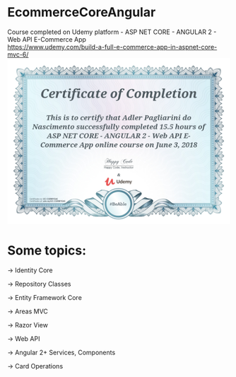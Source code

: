 # EcommerceCoreAngular
Course completed on Udemy platform - ASP NET CORE - ANGULAR 2 - Web API E-Commerce App
<br/>
https://www.udemy.com/build-a-full-e-commerce-app-in-aspnet-core-mvc-6/
</br>
<img src="https://github.com/AdlerPagliarini/EcommerceCoreAngular/blob/master/EcommerceCoreAngular/UC-CGRMYEA5.jpg" />

<h1>Some topics:</h1>
	<p>-> Identity Core</p>
	<p>-> Repository Classes</p>
  <p>-> Entity Framework Core</p>
  <p>-> Areas MVC</p>
  <p>-> Razor View</p>
  <p>-> Web API</p>
  <p>-> Angular 2+ Services, Components</p>
	<p>-> Card Operations</p>
